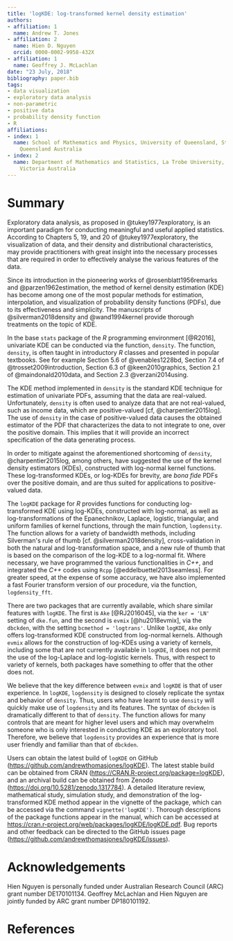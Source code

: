 ```yaml
---
title: 'logKDE: log-transformed kernel density estimation'
authors:
- affiliation: 1
  name: Andrew T. Jones
- affiliation: 2
  name: Hien D. Nguyen
  orcid: 0000-0002-9958-432X
- affiliation: 1
  name: Geoffrey J. McLachlan
date: "23 July, 2018"
bibliography: paper.bib
tags:
- data visualization
- exploratory data analysis
- non-parametric
- positive data
- probability density function
- R
affiliations:
- index: 1
  name: School of Mathematics and Physics, University of Queensland, St. Lucia 4072,
    Queensland Australia
- index: 2
  name: Department of Mathematics and Statistics, La Trobe University, Bundoora 3086,
    Victoria Australia
---
```


# Summary

Exploratory data analysis, as proposed in @tukey1977exploratory, is an important paradigm for conducting meaningful and useful applied statistics. According to Chapters 5, 19, and 20 of @tukey1977exploratory, the visualization of data, and their density and distributional characteristics, may provide practitioners with great insight into the necessary processes that are required in order to effectively analyse the various features of the data.

Since its introduction in the pioneering works of @rosenblatt1956remarks and @parzen1962estimation, the method of kernel density estimation (KDE) has become among one of the most popular methods for estimation, interpolation, and visualization of probability density functions (PDFs), due to its effectiveness and simplicity. The manuscripts of @silverman2018density and @wand1994kernel provide thorough treatments on the topic of KDE.

In the base `stats` package of the *R* programming environment [@R2016], univariate KDE can be conducted via the function, `density`. The function, `density`, is often taught in introductory *R* classes and presented in popular textbooks. See for example Section 5.6 of @venables1228bd, Section 7.4 of @trosset2009introduction, Section 6.3 of @keen2010graphics, Section 2.1 of @maindonald2010data, and Section 2.3 @verzani2014using.

The KDE method implemented in `density` is the standard KDE technique for estimation of univariate PDFs, assuming that the data are real-valued. Unfortunately, `density` is often used to analyze data that are not real-valued, such as income data, which are positive-valued [cf, @charpentier2015log]. The use of `density` in the case of positive-valued data causes the obtained estimator of the PDF that characterizes the data to not integrate to one, over the positive domain. This implies that it will provide an incorrect specification of the data generating process.

In order to mitigate against the aforementioned shortcoming of `density`, @charpentier2015log, among others, have suggested the use of the kernel density estimators (KDEs), constructed with log-normal kernel functions. These log-transformed KDEs, or log-KDEs for brevity, are *bona fide* PDFs over the positive domain, and are thus suited for applications to positive-valued data.

The `logKDE` package for *R* provides functions for conducting log-transformed KDE using log-KDEs, constructed with log-normal, as well as log-transformations of the Epanechnikov, Laplace, logistic, triangular, and uniform families of kernel functions, through the main function, `logdensity`. The function allows for a variety of bandwidth methods, including Silverman's rule of thumb [cf. @silverman2018density], cross-validation in both the natural and log-transformation space, and a new rule of thumb that is based on the comparison of the log-KDE to a log-normal fit. Where necessary, we have programmed the various functionalities in *C++*, and integrated the *C++* codes using `Rcpp` [@eddelbuettel2013seamless]. For greater speed, at the expense of some accuracy, we have also implemented a fast Fourier transform version of our procedure, via the function, `logdensity_fft`.

There are two packages that are currently available, which share similar features with `logKDE`. The first is `Ake` [@RJ2016045], via the `ker = 'LN'` setting of `dke.fun`, and the second is `evmix` [@hu2018evmix], via the `dbckden`, with the setting `bcmethod = 'logtrans'`. Unlike `logKDE`, `Ake` only offers log-transformed KDE constructed from log-normal kernels. Although `evmix` allows for the construction of log-KDEs using a variety of kernels, including some that are not currently available in `logKDE`, it does not permit the use of the log-Laplace and log-logistic kernels. Thus, with respect to variety of kernels, both packages have something to offer that the other does not.

We believe that the key difference between `evmix` and `logKDE` is that of user experience. In `logKDE`, `logdensity` is designed to closely replicate the syntax and behavior of `density`. Thus, users who have learnt to use `density` will quickly make use of `logdensity` and its features. The syntax of `dbckden` is dramatically different to that of `density`. The function allows for many controls that are meant for higher level users and which may overwhelm someone who is only interested in conducting KDE as an exploratory tool. Therefore, we believe that `logdensity` provides an experience that is more user friendly and familiar than that of `dbckden`. 

Users can obtain the latest build of `logKDE` on GitHub (https://github.com/andrewthomasjones/logKDE). The latest stable build can be obtained from CRAN (https://CRAN.R-project.org/package=logKDE), and an archival build can be obtained from Zenodo (https://doi.org/10.5281/zenodo.1317784). A detailed literature review, mathematical study, simulation study, and demonstration of the log-transformed KDE method appear in the vignette of the package, which can be accessed via the command `vignette('logKDE')`. Thorough descriptions of the package functions appear in the manual, which can be accessed at https://cran.r-project.org/web/packages/logKDE/logKDE.pdf. Bug reports and other feedback can be directed to the GitHub issues page (https://github.com/andrewthomasjones/logKDE/issues).

# Acknowledgements
Hien Nguyen is personally funded under Australian Research Council (ARC) grant number DE170101134. Geoffrey McLachlan and Hien Nguyen are jointly funded by ARC grant number DP180101192.

# References
